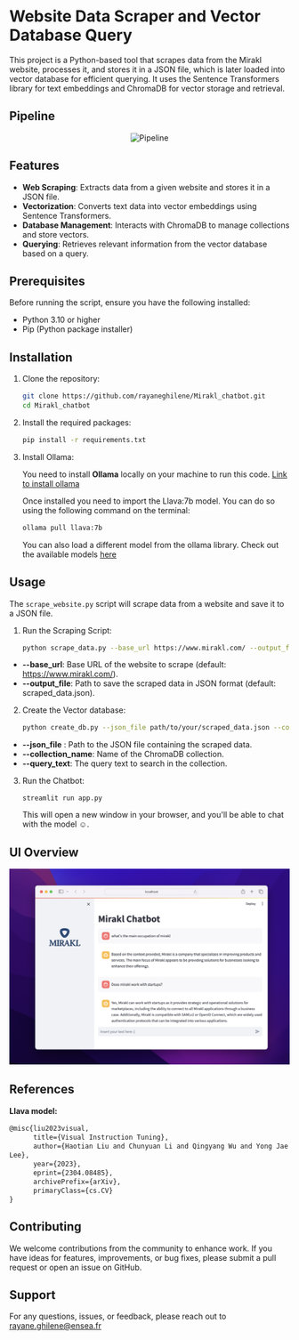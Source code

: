 # Website Data Scraper and Vector Database Query
This project is a Python-based tool that scrapes data from the Mirakl website, processes it, and stores it in a JSON file, which is later loaded into vector database for efficient querying. It uses the Sentence Transformers library for text embeddings and ChromaDB for vector storage and retrieval.


## Pipeline

<p align="center">
  <img src="https://github.com/rayaneghilene/Website_scrapper_rag/blob/main/Images/Pipeline.png" alt="Pipeline" />
</p>


## Features

- **Web Scraping**: Extracts data from a given website and stores it in a JSON file.
- **Vectorization**: Converts text data into vector embeddings using Sentence Transformers.
- **Database Management**: Interacts with ChromaDB to manage collections and store vectors.
- **Querying**: Retrieves relevant information from the vector database based on a query.


## Prerequisites

Before running the script, ensure you have the following installed:

- Python 3.10 or higher
- Pip (Python package installer)


## Installation

1. Clone the repository:

   ```bash
   git clone https://github.com/rayaneghilene/Mirakl_chatbot.git
   cd Mirakl_chatbot
    ```

2. Install the required packages:

   ```bash
   pip install -r requirements.txt
   ```

3. Install Ollama:

    You need to install **Ollama** locally on your machine to run this code. [Link to install ollama](https://ollama.com/) 

    Once installed you need to import the Llava:7b model. You can do so using the following command on the terminal:

    ```bash
    ollama pull llava:7b
    ```

    You can also load a different model from the ollama library. Check out the available models [here]( https://ollama.com/library)


## Usage

The ```scrape_website.py``` script will scrape data from a website and save it to a JSON file.

1. Run the Scraping Script:

    ```bash
    python scrape_data.py --base_url https://www.mirakl.com/ --output_file scraped_data.json
    ```


* **--base_url**: Base URL of the website to scrape (default: https://www.mirakl.com/).
* **--output_file**: Path to save the scraped data in JSON format (default: scraped_data.json).

2. Create the Vector database:

    ```bash
    python create_db.py --json_file path/to/your/scraped_data.json --collection_name your_collection_name --query_text "your query here"
    ```

* **--json_file** : Path to the JSON file containing the scraped data.
* **--collection_name**: Name of the ChromaDB collection.
* **--query_text**: The query text to search in the collection.

3. Run the Chatbot:

    ```
    streamlit run app.py
    ```
    This will open a new window in your browser, and you'll be able to chat with the model ☺️.


## UI Overview

<p align="center">
  <img src="https://github.com/rayaneghilene/Mirakl_chatbot/blob/main/Images/UI.png" alt="UI" />
</p>


## References
**Llava model:**
```
@misc{liu2023visual,
      title={Visual Instruction Tuning}, 
      author={Haotian Liu and Chunyuan Li and Qingyang Wu and Yong Jae Lee},
      year={2023},
      eprint={2304.08485},
      archivePrefix={arXiv},
      primaryClass={cs.CV}
}
```


## Contributing
We welcome contributions from the community to enhance work. 
If you have ideas for features, improvements, or bug fixes, please submit a pull request or open an issue on GitHub.


## Support
For any questions, issues, or feedback, please reach out to rayane.ghilene@ensea.fr
